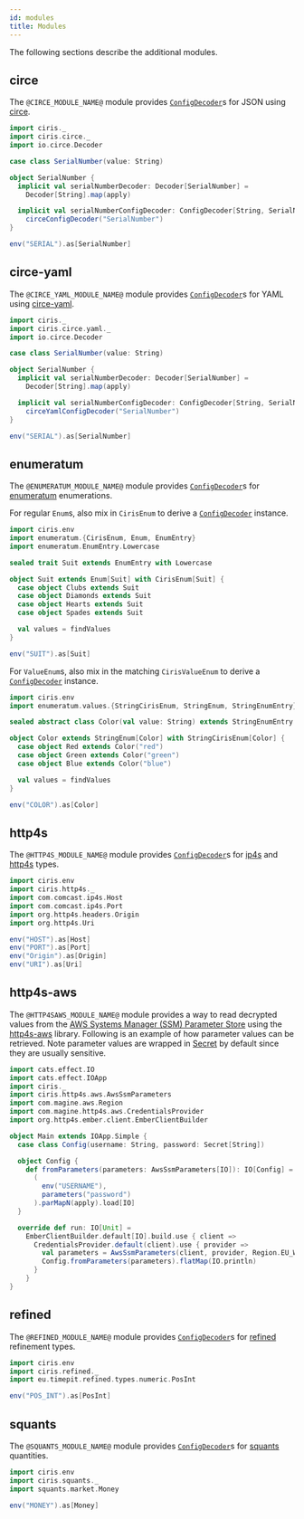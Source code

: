 ```yaml
---
id: modules
title: Modules
---
```


The following sections describe the additional modules.

## circe

The `@CIRCE_MODULE_NAME@` module provides [`ConfigDecoder`][configdecoder]s for JSON using [circe](https://github.com/circe/circe).

```scala mdoc
import ciris._
import ciris.circe._
import io.circe.Decoder

case class SerialNumber(value: String)

object SerialNumber {
  implicit val serialNumberDecoder: Decoder[SerialNumber] =
    Decoder[String].map(apply)

  implicit val serialNumberConfigDecoder: ConfigDecoder[String, SerialNumber] =
    circeConfigDecoder("SerialNumber")
}

env("SERIAL").as[SerialNumber]
```

## circe-yaml

The `@CIRCE_YAML_MODULE_NAME@` module provides [`ConfigDecoder`][configdecoder]s for YAML using [circe-yaml](https://github.com/circe/circe-yaml).

```scala mdoc:reset
import ciris._
import ciris.circe.yaml._
import io.circe.Decoder

case class SerialNumber(value: String)

object SerialNumber {
  implicit val serialNumberDecoder: Decoder[SerialNumber] =
    Decoder[String].map(apply)

  implicit val serialNumberConfigDecoder: ConfigDecoder[String, SerialNumber] =
    circeYamlConfigDecoder("SerialNumber")
}

env("SERIAL").as[SerialNumber]
```

## enumeratum

The `@ENUMERATUM_MODULE_NAME@` module provides [`ConfigDecoder`][configdecoder]s for [enumeratum](https://github.com/lloydmeta/enumeratum) enumerations.

For regular `Enum`s, also mix in `CirisEnum` to derive a [`ConfigDecoder`][configdecoder] instance.

```scala mdoc:reset
import ciris.env
import enumeratum.{CirisEnum, Enum, EnumEntry}
import enumeratum.EnumEntry.Lowercase

sealed trait Suit extends EnumEntry with Lowercase

object Suit extends Enum[Suit] with CirisEnum[Suit] {
  case object Clubs extends Suit
  case object Diamonds extends Suit
  case object Hearts extends Suit
  case object Spades extends Suit

  val values = findValues
}

env("SUIT").as[Suit]
```

For `ValueEnum`s, also mix in the matching `CirisValueEnum` to derive a [`ConfigDecoder`][configdecoder] instance.

```scala mdoc:reset
import ciris.env
import enumeratum.values.{StringCirisEnum, StringEnum, StringEnumEntry}

sealed abstract class Color(val value: String) extends StringEnumEntry

object Color extends StringEnum[Color] with StringCirisEnum[Color] {
  case object Red extends Color("red")
  case object Green extends Color("green")
  case object Blue extends Color("blue")

  val values = findValues
}

env("COLOR").as[Color]
```

## http4s

The `@HTTP4S_MODULE_NAME@` module provides [`ConfigDecoder`][configdecoder]s for [ip4s](https://github.com/Comcast/ip4s) and [http4s](https://github.com/http4s/http4s) types.

```scala mdoc:reset
import ciris.env
import ciris.http4s._
import com.comcast.ip4s.Host
import com.comcast.ip4s.Port
import org.http4s.headers.Origin
import org.http4s.Uri

env("HOST").as[Host]
env("PORT").as[Port]
env("Origin").as[Origin]
env("URI").as[Uri]
```

## http4s-aws

The `@HTTP4SAWS_MODULE_NAME@` module provides a way to read decrypted values from the [AWS Systems Manager (SSM) Parameter Store](https://docs.aws.amazon.com/systems-manager/latest/userguide/systems-manager-parameter-store.html) using the [http4s-aws](https://github.com/maginepro/http4s-aws) library. Following is an example of how parameter values can be retrieved. Note parameter values are wrapped in [Secret](configurations.md#secrets) by default since they are usually sensitive.

```scala mdoc:reset
import cats.effect.IO
import cats.effect.IOApp
import ciris._
import ciris.http4s.aws.AwsSsmParameters
import com.magine.aws.Region
import com.magine.http4s.aws.CredentialsProvider
import org.http4s.ember.client.EmberClientBuilder

object Main extends IOApp.Simple {
  case class Config(username: String, password: Secret[String])

  object Config {
    def fromParameters(parameters: AwsSsmParameters[IO]): IO[Config] =
      (
        env("USERNAME"),
        parameters("password")
      ).parMapN(apply).load[IO]
  }

  override def run: IO[Unit] =
    EmberClientBuilder.default[IO].build.use { client =>
      CredentialsProvider.default(client).use { provider =>
        val parameters = AwsSsmParameters(client, provider, Region.EU_WEST_1)
        Config.fromParameters(parameters).flatMap(IO.println)
      }
    }
}
```

## refined

The `@REFINED_MODULE_NAME@` module provides [`ConfigDecoder`][configdecoder]s for [refined](https://github.com/fthomas/refined) refinement types.

```scala mdoc:reset
import ciris.env
import ciris.refined._
import eu.timepit.refined.types.numeric.PosInt

env("POS_INT").as[PosInt]
```

## squants

The `@SQUANTS_MODULE_NAME@` module provides [`ConfigDecoder`][configdecoder]s for [squants](https://github.com/typelevel/squants) quantities.

```scala mdoc:reset
import ciris.env
import ciris.squants._
import squants.market.Money

env("MONEY").as[Money]
```

[configdecoder]: @API_BASE_URL@/ConfigDecoder.html
